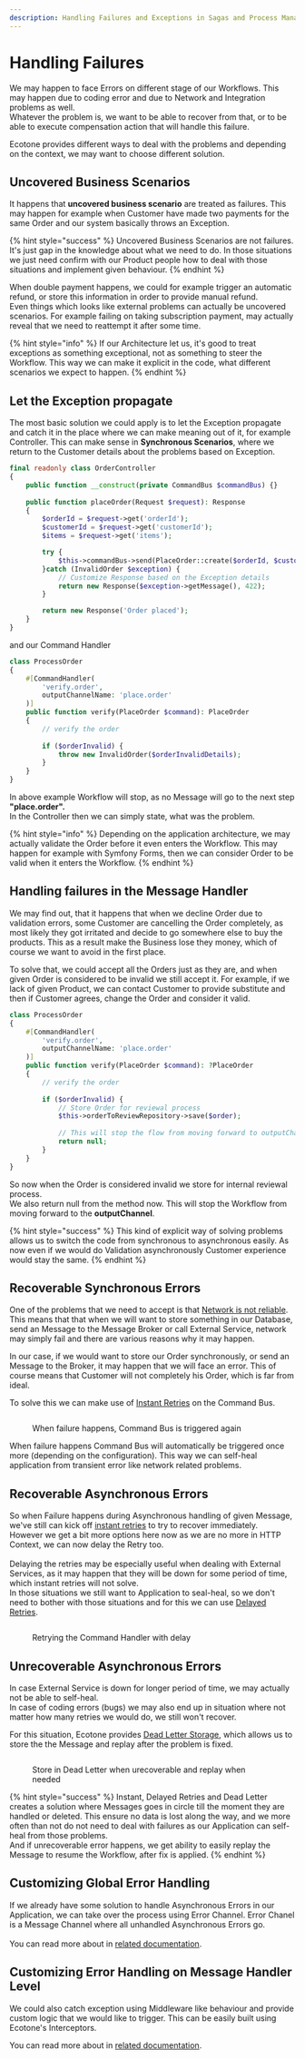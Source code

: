 ```yaml
---
description: Handling Failures and Exceptions in Sagas and Process Managers
---
```


# Handling Failures

We may happen to face Errors on different stage of our Workflows. This may happen due to coding error and due to Network and Integration problems as well. \
Whatever the problem is, we want to be able to recover from that, or to be able to execute compensation action that will handle this failure. &#x20;

Ecotone provides different ways to deal with the problems and depending on the context, we may want to choose different solution.

## Uncovered Business Scenarios

It happens that **uncovered business scenario** are treated as failures. This may happen for example when Customer have made two payments for the same Order and our system basically throws an Exception.&#x20;

{% hint style="success" %}
Uncovered Business Scenarios are not failures. It's just gap in the knowledge about what we need to do. In those situations we just need confirm with our Product people how to deal with those situations and implement given behaviour.
{% endhint %}

When double payment happens, we could for example trigger an automatic refund, or store this information in order to provide manual refund. \
Even things which looks like external problems can actually be uncovered scenarios. For example failing on taking subscription payment, may actually reveal that we need to reattempt it after some time.&#x20;

{% hint style="info" %}
If our Architecture let us, it's good to treat exceptions as something exceptional, not as something to steer the Workflow. This way we can make it explicit in the code, what different scenarios we expect to happen.
{% endhint %}

## Let the Exception propagate

The most basic solution we could apply is to let the Exception propagate and catch it in the place where we can make meaning out of it, for example Controller. This can make sense in **Synchronous Scenarios**, where we return to the Customer details about the problems based on Exception.&#x20;

```php
final readonly class OrderController
{
    public function __construct(private CommandBus $commandBus) {}
    
    public function placeOrder(Request $request): Response
    {
        $orderId = $request->get('orderId');
        $customerId = $request->get('customerId');
        $items = $request->get('items');

        try {
            $this->commandBus->send(PlaceOrder::create($orderId, $customerId, $items));   
        }catch (InvalidOrder $exception) {
            // Customize Response based on the Exception details
            return new Response($exception->getMessage(), 422);
        }

        return new Response('Order placed');
    }
}
```

and our Command Handler

```php
class ProcessOrder
{
    #[CommandHandler(
        'verify.order',
        outputChannelName: 'place.order'
    )]
    public function verify(PlaceOrder $command): PlaceOrder
    {
        // verify the order
        
        if ($orderInvalid) {
            throw new InvalidOrder($orderInvalidDetails);
        }
    }
}
```

In above example Workflow will stop, as no Message will go to the next step **"place.order".** \
In the Controller then we can simply state, what was the problem.

{% hint style="info" %}
Depending on the application architecture, we may actually validate the Order before it even enters the Workflow. This may happen for example with Symfony Forms, then we can consider Order to be valid when it enters the Workflow.
{% endhint %}

## Handling failures in the Message Handler

We may find out, that it happens that when we decline Order due to validation errors, some Customer are cancelling the Order completely, as most likely they got irritated and decide to go somewhere else to buy the products. This as a result make the Business lose they money, which of course we want to avoid in the first place.&#x20;

To solve that, we could accept all the Orders just as they are, and when given Order is considered to be invalid we still accept it. For example, if we lack of given Product, we can contact Customer to provide substitute and then if Customer agrees, change the Order and consider it valid.

```php
class ProcessOrder
{
    #[CommandHandler(
        'verify.order',
        outputChannelName: 'place.order'
    )]
    public function verify(PlaceOrder $command): ?PlaceOrder
    {
        // verify the order
        
        if ($orderInvalid) {
            // Store Order for reviewal process
            $this->orderToReviewRepository->save($order);        
            
            // This will stop the flow from moving forward to outputChannel
            return null;
        }
    }
}
```

So now when the Order is considered invalid we store for internal reviewal process. \
We also return null from the method now. This will stop the Workflow from moving forward to the **outputChannel**.

{% hint style="success" %}
This kind of explicit way of solving problems allows us to switch the code from synchronous to asynchronous easily.  As now even if we would do Validation asynchronously Customer experience would stay the same.
{% endhint %}

## Recoverable Synchronous Errors

One of the problems that we need to accept is that [Network is not reliable](https://en.wikipedia.org/wiki/Fallacies\_of\_distributed\_computing). This means that that when we will want to store something in our Database, send an Message to the Message Broker or call External Service, network may simply fail and there are various reasons why it may happen.

In our case, if we would want to store our Order synchronously, or send an Message to the Broker, it may happen that we will face an error. This of course means that Customer will not completely his Order, which is far from ideal.&#x20;

To solve this we can make use of [Instant Retries](../../modelling/recovering-tracing-and-monitoring/resiliency/retries.md#instant-retries) on the Command Bus.&#x20;

<figure><img src="../../.gitbook/assets/instant-retries.png" alt=""><figcaption><p>When failure happens, Command Bus is triggered again</p></figcaption></figure>

When failure happens Command Bus will automatically be triggered once more (depending on the configuration). This way we can self-heal application from transient error like network related problems.

## Recoverable Asynchronous Errors

So when Failure happens during Asynchronous handling of given Message, we've still can kick off [instant retries](../../modelling/recovering-tracing-and-monitoring/resiliency/retries.md#asynchronous-instant-retries) to try to recover immediately. \
However we get a bit more options here now as we are no more in HTTP Context, we can now delay the Retry too. \
\
Delaying the retries may be especially useful when dealing with External Services, as it may happen that they will be down for some period of time, which instant retries will not solve. \
In those situations we still want to Application to seal-heal, so we don't need to bother with those situations and for this we can use [Delayed Retries](../../modelling/recovering-tracing-and-monitoring/resiliency/retries.md#delayed-retries).

<figure><img src="../../.gitbook/assets/synchronize (1).png" alt=""><figcaption><p>Retrying the Command Handler with delay</p></figcaption></figure>

## Unrecoverable Asynchronous Errors

In case External Service is down for longer period of time, we may actually not be able to self-heal. \
In case of coding errors (bugs) we may also end up in situation where not matter how many retries we would do, we still won't recover.

For this situation, Ecotone provides [Dead Letter Storage](../../modelling/recovering-tracing-and-monitoring/resiliency/error-channel-and-dead-letter.md), which allows us to store the the Message and replay after the problem is fixed.&#x20;

<figure><img src="../../.gitbook/assets/dead-letter (1).png" alt=""><figcaption><p>Store in Dead Letter when urecoverable and replay when needed</p></figcaption></figure>

{% hint style="success" %}
Instant, Delayed Retries and Dead Letter creates a solution where Messages goes in circle till the moment they are handled or deleted. This ensure no data is lost along the way, and we more often than not do not need to deal with failures as our Application can self-heal from those problems.\
And if unrecoverable error happens, we get ability to easily replay the Message to resume the Workflow, after fix is applied.
{% endhint %}

## Customizing Global Error Handling

If we already have some solution to handle Asynchronous Errors in our Application, we can take over the process using Error Channel. Error Chanel is a Message Channel where all unhandled Asynchronous Errors go. \
\
You can read more about in [related documentation](../../modelling/recovering-tracing-and-monitoring/resiliency/error-channel-and-dead-letter.md#error-channel).

## Customizing Error Handling on Message Handler Level

We could also catch exception using Middleware like behaviour and provide custom logic that we would like to trigger. This can be easily built using Ecotone's Interceptors.

You can read more about in [related documentation](../../modelling/extending-messaging-middlewares/interceptors.md).
